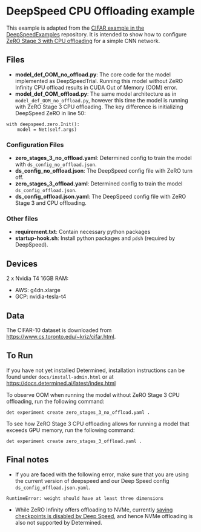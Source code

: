 # DeepSpeed CPU Offloading example
This example is adapted from the 
[CIFAR example in the DeepSpeedExamples](https://github.com/microsoft/DeepSpeedExamples/tree/master/cifar) 
repository. It is intended to show how to configure [ZeRO Stage 3 with CPU offloading](https://www.deepspeed.ai/tutorials/zero/)
for a simple CNN network.


## Files
* **model_def_OOM_no_offload.py**: The core code for the model implemented as DeepSpeedTrial. Running this model without 
ZeRO Infinity CPU offload results in CUDA Out of Memory (OOM) error.
* **model_def_OOM_offload.py**: The same model architecture as in `model_def_OOM_no_offload.py`, however this time the 
model is running with ZeRO Stage 3 CPU offloading. 
The key difference is initializing DeepSpeed ZeRO in line 50:
```
with deepspeed.zero.Init():
    model = Net(self.args)
```

### Configuration Files
* **zero_stages_3_no_offload.yaml**: Determined config to train the model with `ds_config_no_offload.json`.
* **ds_config_no_offload.json**: The DeepSpeed config file with ZeRO turn off.
* **zero_stages_3_offload.yaml**: Determined config to train the model `ds_config_offload.json`.
* **ds_config_offload.json.yaml**: The DeepSpeed config file with ZeRO Stage 3 and CPU offloading.


### Other files
* **requirement.txt**: Contain necessary python packages
* **startup-hook.sh**: Install python packages and `pdsh` (required by DeepSpeed).


## Devices
2 x Nvidia T4 16GB RAM:
  * AWS: g4dn.xlarge
  * GCP: nvidia-tesla-t4


## Data
The CIFAR-10 dataset is downloaded from https://www.cs.toronto.edu/~kriz/cifar.html.


## To Run
If you have not yet installed Determined, installation instructions can be found
under `docs/install-admin.html` or at https://docs.determined.ai/latest/index.html

To observe OOM when running the model without ZeRO Stage 3 CPU offloading, run the following command: 
```
det experiment create zero_stages_3_no_offload.yaml .
``` 

To see how ZeRO Stage 3 CPU offloading allows for running a model that exceeds GPU memory, run the following command: 
```
det experiment create zero_stages_3_offload.yaml .
``` 


## Final notes
* If you are faced with the following error, make sure that you are using the current version of deepspeed 
and our Deep Speed config `ds_config_offload.json.yaml`.
```
RuntimeError: weight should have at least three dimensions
```
* While ZeRO Infinity offers offloading to NVMe, currently [saving checkpoints is disabled by Deep Speed](https://github.com/microsoft/DeepSpeed/issues/2082), and hence 
NVMe offloading is also not supported by Determined.